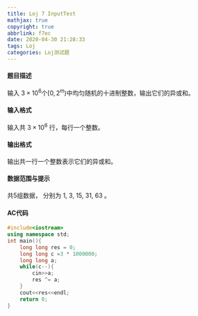 ```yaml
---
title: Loj 7 InputTest
mathjax: true
copyright: true
abbrlink: f7ec
date: 2020-04-30 21:28:33
tags: Loj 
categories: Loj测试题
---
```


#### 题目描述

输入 $3\times 10^6$个$[0,2^m)$中均匀随机的十进制整数，输出它们的异或和。

#### 输入格式

输入共 $3\times 10^6$ 行，每行一个整数。

#### 输出格式

输出共一行一个整数表示它们的异或和。

#### 数据范围与提示

共5组数据， 分别为 1, 3, 15, 31, 63 。

<!--less-->

#### AC代码

```c++
#include<iostream>
using namespace std;
int main(){
    long long res = 0;
    long long c =3 * 1000000;
    long long a;
    while(c--){
        cin>>a;
        res ^= a;
    }
    cout<<res<<endl;
    return 0;
}
```

